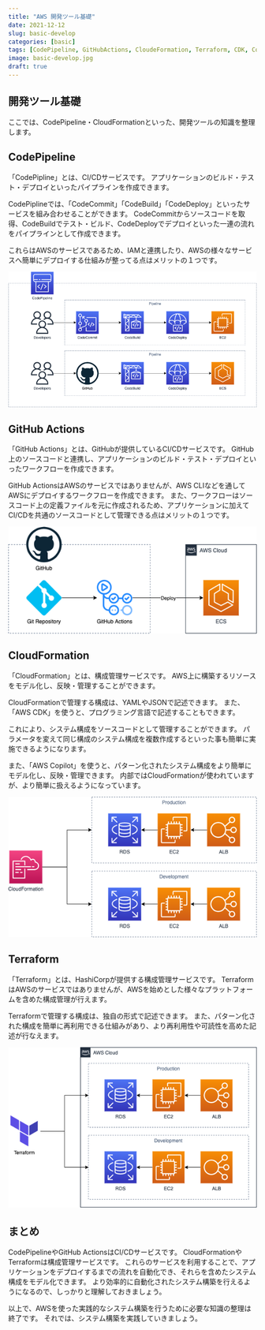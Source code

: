 ```yaml
---
title: "AWS 開発ツール基礎"
date: 2021-12-12
slug: basic-develop
categories: [basic]
tags: [CodePipeline, GitHubActions, CloudeFormation, Terraform, CDK, Copilot]
image: basic-develop.jpg
draft: true
---
```


## 開発ツール基礎

ここでは、CodePipeline・CloudFormationといった、開発ツールの知識を整理します。

## CodePipeline

「CodePipline」とは、CI/CDサービスです。
アプリケーションのビルド・テスト・デプロイといったパイプラインを作成できます。

CodePiplineでは、「CodeCommit」「CodeBuild」「CodeDeploy」といったサービスを組み合わせることができます。
CodeCommitからソースコードを取得、CodeBuildでテスト・ビルド、CodeDeployでデプロイといった一連の流れをパイプラインとして作成できます。

これらはAWSのサービスであるため、IAMと連携したり、AWSの様々なサービスへ簡単にデプロイする仕組みが整ってる点はメリットの１つです。

![](group-basic-codepipeline.png)


## GitHub Actions

「GitHub Actions」とは、GitHubが提供しているCI/CDサービスです。
GitHub上のソースコードと連携し、アプリケーションのビルド・テスト・デプロイといったワークフローを作成できます。

GitHub ActionsはAWSのサービスではありませんが、AWS CLIなどを通してAWSにデプロイするワークフローを作成できます。
また、ワークフローはソースコード上の定義ファイルを元に作成されるため、アプリケーションに加えてCI/CDを共通のソースコードとして管理できる点はメリットの１つです。

![](group-basic-github-actions.png)


## CloudFormation

「CloudFormation」とは、構成管理サービスです。
AWS上に構築するリソースをモデル化し、反映・管理することができます。

CloudFormationで管理する構成は、YAMLやJSONで記述できます。
また、「AWS CDK」を使うと、プログラミング言語で記述することもできます。

これにより、システム構成をソースコードとして管理することができます。
パラメータを変えて同じ構成のシステム構成を複数作成するといった事も簡単に実施できるようになります。

また、「AWS Copilot」を使うと、パターン化されたシステム構成をより簡単にモデル化し、反映・管理できます。
内部ではCloudFormationが使われていますが、より簡単に扱えるようになっています。

![](group-basic-cloudformation.png)


## Terraform

「Terraform」とは、HashiCorpが提供する構成管理サービスです。
TerraformはAWSのサービスではありませんが、AWSを始めとした様々なプラットフォームを含めた構成管理が行えます。

Terraformで管理する構成は、独自の形式で記述できます。
また、パターン化された構成を簡単に再利用できる仕組みがあり、より再利用性や可読性を高めた記述が行なえます。

![](group-basic-terraform.png)


## まとめ

CodePipelineやGitHub ActionsはCI/CDサービスです。
CloudFormationやTerraformは構成管理サービスです。
これらのサービスを利用することで、アプリケーションをデプロイするまでの流れを自動化でき、それらを含めたシステム構成をモデル化できます。
より効率的に自動化されたシステム構築を行えるようになるので、しっかりと理解しておきましょう。

以上で、AWSを使った実践的なシステム構築を行うために必要な知識の整理は終了です。
それでは、システム構築を実践していきましょう。
